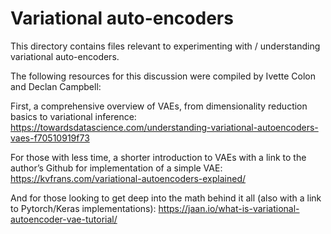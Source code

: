 # Variational auto-encoders
This directory contains files relevant to experimenting with / understanding variational auto-encoders.

The following resources for this discussion were compiled by Ivette Colon and Declan Campbell:

First, a comprehensive overview of VAEs, from dimensionality reduction basics to variational inference:
https://towardsdatascience.com/understanding-variational-autoencoders-vaes-f70510919f73

For those with less time, a shorter introduction to VAEs with a link to the author’s Github for implementation of a simple VAE:
https://kvfrans.com/variational-autoencoders-explained/

And for those looking to get deep into the math behind it all (also with a link to Pytorch/Keras implementations):
https://jaan.io/what-is-variational-autoencoder-vae-tutorial/

